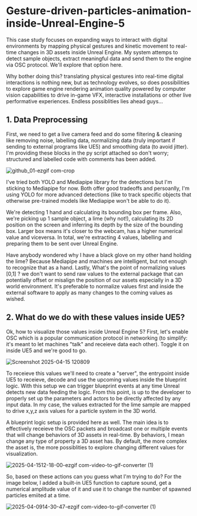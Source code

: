 # Gesture-driven-particles-animation-inside-Unreal-Engine-5
This case study focuses on expanding ways to interact with digital environments by mapping physical gestures and kinetic movement to real-time changes in 3D assets inside Unreal Engine. My system attemps to detect sample objects, extract meaningful data and send them to the engine via OSC protocol. We'll explore that option here.

Why bother doing this? translating physical gestures into real-time digital interactions is nothing new, but as technology evolves, so does possibilities to explore game engine rendering animation quality powered by computer vision capabilities to drive in-game VFX, interactive installations or other live performative experiences. Endless possiblities lies ahead guys...

## 1. Data Preprocessing

First, we need to get a live camera feed and do some filtering & cleaning like removing noise, labelling data, normalizing data (truly important if sending to external programs like UE5) and smoothing data (to avoid jitter). I'm providing these blocks in the py script attached so don't worry; structured and labelled code with comments has been added.

![github_01-ezgif com-crop](https://github.com/user-attachments/assets/f4923e30-5a19-4ac5-baf3-1e72010edcc0)

I've tried both YOLO and Mediapipe library for the detections but I'm sticking to Mediapipe for now. Both offer good tradeoffs and persoanlly, I'm using YOLO for more advanced detections (like to track specific objects that otherwise pre-trained models like Mediapipe won't be able to do it).

We're detecting 1 hand and calculating its bounding box per frame. Also, we're picking up 1 sample object, a lime (why not!), calculating its 2D position on the screen and inferring its depth by the size of the bounding box. Larger box means it's closer to the webcam, has a higher numerical value and viceversa. In total, we're extracting 4 values, labelling and preparing them to be sent over Unreal Engine.  

Have anybody wondered why I have a black glove on my other hand holding the lime? Because Mediapipe and machines are intelligent, but not enough to recognize that as a hand. Lastly, What's the point of normalizing values [0,1] ? we don't want to send raw values to the external package that can potentially offset or misalign the position of our assets especially in a 3D world environment. It's preferable to normalize values first and inside the external software to apply as many changes to the coming values as wished.

## 2. What do we do with these values inside UE5?

Ok, how to visualize those values inside Unreal Engine 5? First, let's enable OSC which is a popular communication protocol in networking (to simplify: it's meant to let machines "talk" and receieve data each other). Toggle it on inside UE5 and we're good to go. 

![Screenshot 2025-04-15 120809](https://github.com/user-attachments/assets/b6f9b086-bbf3-412b-ac17-45ad36806878)

To receieve this values we'll need to create a "server", the entrypoint inside UE5 to receieve, decode and use the upcoming values inside the blueprint logic. With this setup we can trigger blueprint events at any time Unreal detects new data feeding the logic. From this point, is up to the developer to properly set up the parameters and actors to be directly affected by any input data. In my case, the values extracted for the lime sample are mapped to drive x,y,z axis values for a particle system in the 3D world. 

A blueprint logic setup is provided here as well. The main idea is to effectively receieve the OSC packets and broadcast one or multiple events that will change behaviors of 3D assets in real-time. By behaviors, I mean change any type of property a 3D asset has. By default, the more complex the asset is, the more possiblities to explore changing different values for visualization.

![2025-04-1512-18-00-ezgif com-video-to-gif-converter (1)](https://github.com/user-attachments/assets/88c37293-cfb6-4d82-9c25-577db7151d4f)

So, based on these actions can you guess what I'm trying to do? For the image below, I added a built-in UE5 function to capture sound, get a numerical amplitude value of it and use it to change the number of spawned particles emiited at a time.

![2025-04-0914-30-47-ezgif com-video-to-gif-converter (1)](https://github.com/user-attachments/assets/08ac0741-436c-47ca-8433-d23388ea6d57)


